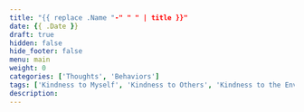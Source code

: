```yaml
---
title: "{{ replace .Name "-" " " | title }}"
date: {{ .Date }}
draft: true
hidden: false
hide_footer: false
menu: main
weight: 0
categories: ['Thoughts', 'Behaviors']
tags: ['Kindness to Myself', 'Kindness to Others', 'Kindness to the Environment', 'Chicago']
description: 
---
```


